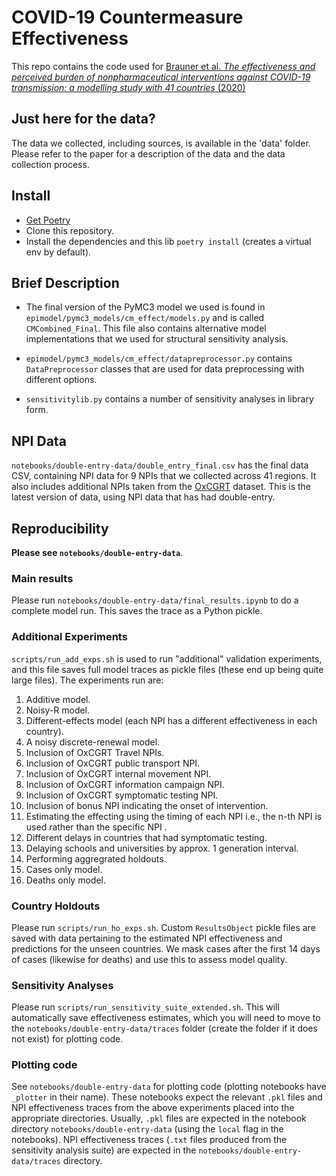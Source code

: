 # COVID-19 Countermeasure Effectiveness

This repo contains the code used for [Brauner et al. *The effectiveness and perceived burden of nonpharmaceutical interventions against COVID-19 transmission: a modelling study with 41 countries* (2020)](https://www.medrxiv.org/content/10.1101/2020.05.28.20116129v2.article-info)

## Just here for the data?
The data we collected, including sources, is available in the 'data' folder. Please refer to the paper for a description of the data and the data collection process.


## Install

* [Get Poetry](https://python-poetry.org/docs/#installation)
* Clone this repository.
* Install the dependencies and this lib `poetry install` (creates a virtual env by default).

## Brief Description
* The final version of the PyMC3 model we used is found in `epimodel/pymc3_models/cm_effect/models.py` and is called `CMCombined_Final`. This file also contains alternative model implementations that we used for structural sensitivity analysis. 

* `epimodel/pymc3_models/cm_effect/datapreprocessor.py` contains `DataPreprocessor` classes that are used for data preprocessing with different options.  

* `sensitivitylib.py` contains a number of sensitivity analyses in library form. 

## NPI Data
`notebooks/double-entry-data/double_entry_final.csv` has the final data CSV, containing NPI data for 9 NPIs that we collected across 41 regions. It also includes additional NPIs taken from the [OxCGRT](https://github.com/OxCGRT/covid-policy-tracker) dataset. This is the latest version of data, using NPI data that has had double-entry.  


## Reproducibility
**Please see `notebooks/double-entry-data`**. 

### Main results
Please run `notebooks/double-entry-data/final_results.ipynb` to do a complete model run. This saves the trace as a Python pickle. 

### Additional Experiments
`scripts/run_add_exps.sh` is used to run "additional" validation experiments, and this file saves full model traces as pickle files (these end up being quite large files). The experiments run are:
1. Additive model. 
2. Noisy-R model. 
3. Different-effects model (each NPI has a different effectiveness in each country).
3. A noisy discrete-renewal model. 
4. Inclusion of OxCGRT Travel NPIs. 
5. Inclusion of OxCGRT public transport NPI. 
5. Inclusion of OxCGRT internal movement NPI. 
5. Inclusion of OxCGRT information campaign NPI. 
5. Inclusion of OxCGRT symptomatic testing NPI. 
5. Inclusion of bonus NPI indicating the onset of intervention.
5. Estimating the effecting using the timing of each NPI i.e., the n-th NPI is used rather than the specific NPI . 
5. Different delays in countries that had symptomatic testing. 
5. Delaying schools and universities by approx. 1 generation interval. 
5. Performing aggregrated holdouts. 
5. Cases only model. 
6. Deaths only model. 

### Country Holdouts
Please run `scripts/run_ho_exps.sh`. Custom `ResultsObject` pickle files are saved with data pertaining to the estimated NPI effectiveness and predictions for the unseen countries. We mask cases after the first 14 days of cases (likewise for deaths) and use this to assess model quality. 

### Sensitivity Analyses
Please run `scripts/run_sensitivity_suite_extended.sh`. This will automatically save effectiveness estimates, which you will need to move to the `notebooks/double-entry-data/traces` folder (create the folder if it does not exist) for plotting code. 

### Plotting code
See `notebooks/double-entry-data` for plotting code (plotting notebooks have `_plotter` in their name). These notebooks expect the relevant `.pkl` files and NPI effectiveness traces from the above experiments placed into the appropriate directories. Usually, `.pkl` files are expected in the notebook directory `notebooks/double-entry-data` (using the `local` flag in the notebooks). NPI effectiveness traces (`.txt` files produced from the sensitivity analysis suite) are expected in the `notebooks/double-entry-data/traces` directory. 
